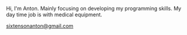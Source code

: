 Hi, I'm Anton. Mainly focusing on developing my programming skills.
My day time job is with medical equipment.

sixtensonanton@gmail.com
